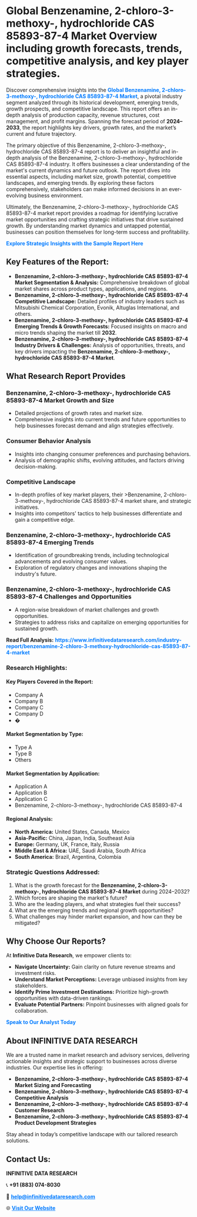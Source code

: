<h1>Global Benzenamine, 2-chloro-3-methoxy-, hydrochloride CAS 85893-87-4 Market Overview including growth forecasts, trends, competitive analysis, and key player strategies.</h1>
<p>
Discover comprehensive insights into the 
<a href="https://www.infinitivedataresearch.com/industry-report/benzenamine-2-chloro-3-methoxy-hydrochloride-cas-85893-87-4-market" rel="dofollow" style="color: #007BFF; text-decoration: none;"><strong>Global Benzenamine, 2-chloro-3-methoxy-, hydrochloride CAS 85893-87-4 Market</strong></a>, a pivotal industry segment analyzed through its historical development, emerging trends, growth prospects, and competitive landscape. This report offers an in-depth analysis of production capacity, revenue structures, cost management, and profit margins. Spanning the forecast period of <strong>2024–2033</strong>, the report highlights key drivers, growth rates, and the market’s current and future trajectory.
</p>
<p>
The primary objective of this Benzenamine, 2-chloro-3-methoxy-, hydrochloride CAS 85893-87-4 report is to deliver an insightful and in-depth analysis of the Benzenamine, 2-chloro-3-methoxy-, hydrochloride CAS 85893-87-4 industry. It offers businesses a clear understanding of the market's current dynamics and future outlook. The report dives into essential aspects, including market size, growth potential, competitive landscapes, and emerging trends. By exploring these factors comprehensively, stakeholders can make informed decisions in an ever-evolving business environment.
</p>
<p>
Ultimately, the Benzenamine, 2-chloro-3-methoxy-, hydrochloride CAS 85893-87-4 market report provides a roadmap for identifying lucrative market opportunities and crafting strategic initiatives that drive sustained growth. By understanding market dynamics and untapped potential, businesses can position themselves for long-term success and profitability.
</p>
<p>
<a href="https://www.infinitivedataresearch.com/request-sample/reportId=107694" style="color: #007BFF; text-decoration: none;"><strong>Explore Strategic Insights with the Sample Report Here</strong></a>
</p>

<h2>Key Features of the Report:</h2>
<ul>
<li><strong>Benzenamine, 2-chloro-3-methoxy-, hydrochloride CAS 85893-87-4 Market Segmentation & Analysis:</strong> Comprehensive breakdown of global market shares across product types, applications, and regions.</li>
<li><strong>Benzenamine, 2-chloro-3-methoxy-, hydrochloride CAS 85893-87-4 Competitive Landscape:</strong> Detailed profiles of industry leaders such as Mitsubishi Chemical Corporation, Evonik, Altuglas International, and others.</li>
<li><strong>Benzenamine, 2-chloro-3-methoxy-, hydrochloride CAS 85893-87-4 Emerging Trends & Growth Forecasts:</strong> Focused insights on macro and micro trends shaping the market till <strong>2032</strong>.</li>
<li><strong>Benzenamine, 2-chloro-3-methoxy-, hydrochloride CAS 85893-87-4 Industry Drivers & Challenges:</strong> Analysis of opportunities, threats, and key drivers impacting the <strong>Benzenamine, 2-chloro-3-methoxy-, hydrochloride CAS 85893-87-4 Market</strong>.</li>
</ul>

<h2>What Research Report Provides</h2>
<h3>Benzenamine, 2-chloro-3-methoxy-, hydrochloride CAS 85893-87-4 Market Growth and Size</h3>
<ul>
<li>Detailed projections of growth rates and market size.</li>
<li>Comprehensive insights into current trends and future opportunities to help businesses forecast demand and align strategies effectively.</li>
</ul>

<h3>Consumer Behavior Analysis</h3>
<ul>
<li>Insights into changing consumer preferences and purchasing behaviors.</li>
<li>Analysis of demographic shifts, evolving attitudes, and factors driving decision-making.</li>
</ul>

<h3>Competitive Landscape</h3>
<ul>
<li>In-depth profiles of key market players, their >Benzenamine, 2-chloro-3-methoxy-, hydrochloride CAS 85893-87-4 market share, and strategic initiatives.</li>
<li>Insights into competitors' tactics to help businesses differentiate and gain a competitive edge.</li>
</ul>

<h3>Benzenamine, 2-chloro-3-methoxy-, hydrochloride CAS 85893-87-4 Emerging Trends</h3>
<ul>
<li>Identification of groundbreaking trends, including technological advancements and evolving consumer values.</li>
<li>Exploration of regulatory changes and innovations shaping the industry's future.</li>
</ul>

<h3>Benzenamine, 2-chloro-3-methoxy-, hydrochloride CAS 85893-87-4 Challenges and Opportunities</h3>
<ul>
<li>A region-wise breakdown of market challenges and growth opportunities.</li>
<li>Strategies to address risks and capitalize on emerging opportunities for sustained growth.</li>
</ul>
<p><strong>Read Full Analysis:</strong> <a href="https://www.infinitivedataresearch.com/industry-report/benzenamine-2-chloro-3-methoxy-hydrochloride-cas-85893-87-4-market" rel="dofollow" style="color: #007BFF; text-decoration: none;"><strong>https://www.infinitivedataresearch.com/industry-report/benzenamine-2-chloro-3-methoxy-hydrochloride-cas-85893-87-4-market</strong></a></p>
<h3>Research Highlights:</h3>
<h4>Key Players Covered in the Report:</h4>
<ul><li>Company A</li><li>Company B</li><li>Company C</li><li>Company D</li><li>�</li></ul>
<h4>Market Segmentation by Type:</h4>
<ul><li>Type A</li><li>Type B</li><li>Others</li></ul>
<h4>Market Segmentation by Application:</h4>
<ul><li>Application A</li><li>Application B</li><li>Application C</li><li>Benzenamine, 2-chloro-3-methoxy-, hydrochloride CAS 85893-87-4</li></ul>

<h4>Regional Analysis:</h4>
<ul>
<li><strong>North America:</strong> United States, Canada, Mexico</li>
<li><strong>Asia-Pacific:</strong> China, Japan, India, Southeast Asia</li>
<li><strong>Europe:</strong> Germany, UK, France, Italy, Russia</li>
<li><strong>Middle East & Africa:</strong> UAE, Saudi Arabia, South Africa</li>
<li><strong>South America:</strong> Brazil, Argentina, Colombia</li>
</ul>

<h3>Strategic Questions Addressed:</h3>
<ol>
<li>What is the growth forecast for the <strong>Benzenamine, 2-chloro-3-methoxy-, hydrochloride CAS 85893-87-4 Market</strong> during 2024–2032?</li>
<li>Which forces are shaping the market's future?</li>
<li>Who are the leading players, and what strategies fuel their success?</li>
<li>What are the emerging trends and regional growth opportunities?</li>
<li>What challenges may hinder market expansion, and how can they be mitigated?</li>
</ol>

<h2>Why Choose Our Reports?</h2>
<p>At <strong>Infinitive Data Research</strong>, we empower clients to:</p>
<ul>
<li><strong>Navigate Uncertainty:</strong> Gain clarity on future revenue streams and investment risks.</li>
<li><strong>Understand Market Perceptions:</strong> Leverage unbiased insights from key stakeholders.</li>
<li><strong>Identify Prime Investment Destinations:</strong> Prioritize high-growth opportunities with data-driven rankings.</li>
<li><strong>Evaluate Potential Partners:</strong> Pinpoint businesses with aligned goals for collaboration.</li>
</ul>
<p><a href="https://www.infinitivedataresearch.com/industry-report/benzenamine-2-chloro-3-methoxy-hydrochloride-cas-85893-87-4-market" rel="dofollow" style="color: #007BFF; text-decoration: none;"><strong>Speak to Our Analyst Today</strong></a></p>

<h2>About INFINITIVE DATA RESEARCH</h2>
<p>We are a trusted name in market research and advisory services, delivering actionable insights and strategic support to businesses across diverse industries. Our expertise lies in offering:</p>
<ul>
<li><strong>Benzenamine, 2-chloro-3-methoxy-, hydrochloride CAS 85893-87-4 Market Sizing and Forecasting</strong></li>
<li><strong>Benzenamine, 2-chloro-3-methoxy-, hydrochloride CAS 85893-87-4 Competitive Analysis</strong></li>
<li><strong>Benzenamine, 2-chloro-3-methoxy-, hydrochloride CAS 85893-87-4 Customer Research</strong></li>
<li><strong>Benzenamine, 2-chloro-3-methoxy-, hydrochloride CAS 85893-87-4 Product Development Strategies</strong></li>
</ul>
<p>Stay ahead in today’s competitive landscape with our tailored research solutions.</p>

<h2>Contact Us:</h2>
<p><strong>INFINITIVE DATA RESEARCH</strong></p>
<p>📞 <strong>+91 (883) 074-8030</strong></p>
<p>📧 <strong><a href="mailto:help@infinitivedataresearch.com" style="color: #007BFF;">help@infinitivedataresearch.com</a></strong></p>
<p>🌐 <strong><a href="https://www.infinitivedataresearch.com" rel="dofollow" style="color: #007BFF;">Visit Our Website</a></strong></p>